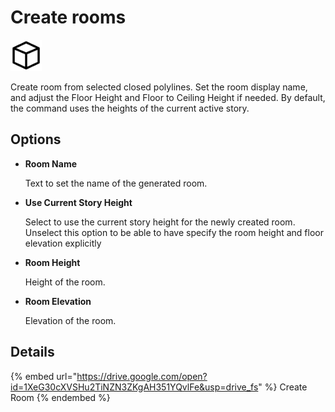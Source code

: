 # Create rooms
<img src="images/create-room.svg" width="50" height="50"> 

Create room from selected closed polylines. Set the room display name, and adjust the Floor Height and Floor to Ceiling Height if needed. By default, the command uses the heights of the current active story.

## Options

* **Room Name**

  Text to set the name of the generated room.

* **Use Current Story Height**

  Select to use the current story height for the newly created room. Unselect this option to be able to have specify the room height and floor elevation explicitly

* **Room Height**

  Height of the room.

* **Room Elevation**

  Elevation of the room.

## Details

{% embed url="https://drive.google.com/open?id=1XeG30cXVSHu2TiNZN3ZKgAH351YQvlFe&usp=drive_fs" %}
Create Room
{% endembed %}